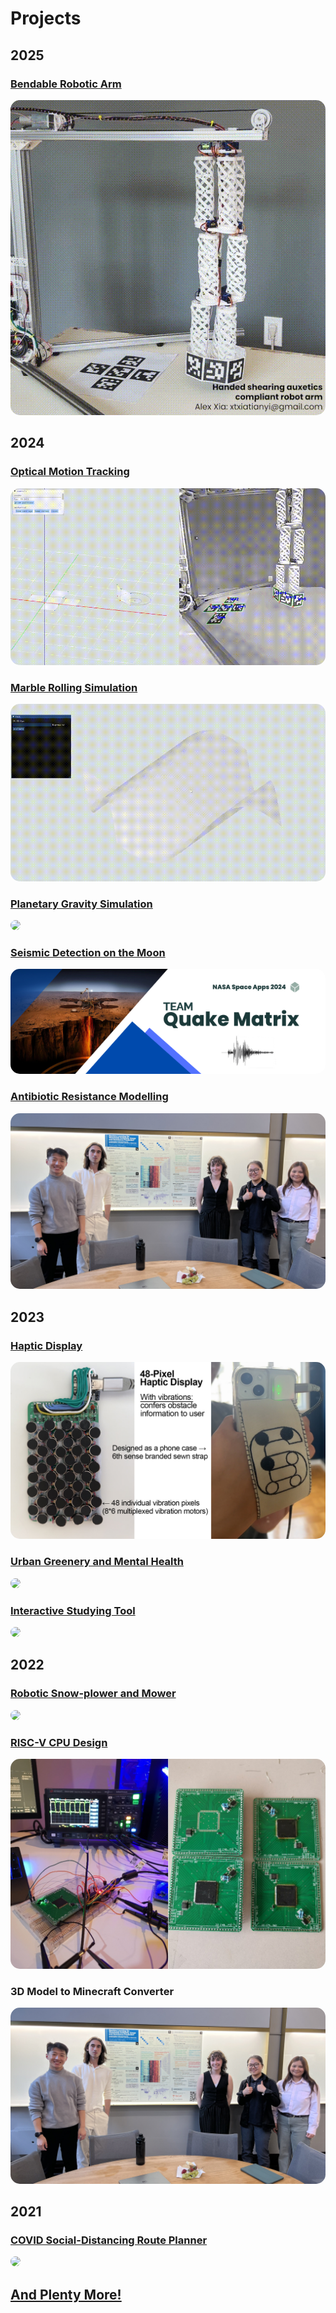 # Projects

## 2025

### [Bendable Robotic Arm](https://github.com/ThatAquarel/compliant_mechanisms)

<img src="https://raw.githubusercontent.com/ThatAquarel/compliant_mechanisms/main/docs/fig2a_arm_move.gif" style="border-radius: 15px;">

## 2024

### [Optical Motion Tracking](https://github.com/ThatAquarel/compliant_mechanisms/tree/main/optical_positioning)

<img src="https://raw.githubusercontent.com/ThatAquarel/compliant_mechanisms/main/optical_positioning/docs/opt_pos.gif" style="border-radius: 15px;">

### [Marble Rolling Simulation](https://github.com/ThatAquarel/joule)

<img src="https://raw.githubusercontent.com/ThatAquarel/joule/main/docs/ball_drop.gif" style="border-radius: 15px;">

### [Planetary Gravity Simulation](https://github.com/ThatAquarel/force_awakens)

<img src="https://raw.githubusercontent.com/ThatAquarel/force_awakens/main/docs/intro.gif" style="border-radius: 15px;">

### [Seismic Detection on the Moon](https://github.com/ThatAquarel/quake_matrix/tree/main)

<img src="https://github.com/ThatAquarel/quake_matrix/raw/main/docs/logo.png" style="border-radius: 15px;">

### [Antibiotic Resistance Modelling](https://thataquarel.github.io/health/)

<img src="https://raw.githubusercontent.com/ThatAquarel/health/total_antibiotic_usage/docs/team.jpg" style="border-radius: 15px;">

## 2023

### [Haptic Display](https://thataquarel.github.io/6sens/)

<img src="https://raw.githubusercontent.com/ThatAquarel/6sens/refs/heads/main/docs/haptic.png" style="border-radius: 15px;">


### [Urban Greenery and Mental Health](https://thataquarel.github.io/greenery/)

<img src="https://raw.githubusercontent.com/ThatAquarel/greenery/chi2/documents/team.JPG" style="border-radius: 15px;">


### [Interactive Studying Tool](https://github.com/ThatAquarel/DotStudy)

<img src="https://github.com/ThatAquarel/DotStudy/raw/vscode/docs/demo.PNG" style="border-radius: 15px;">


## 2022

### [Robotic Snow-plower and Mower](https://thataquarel.github.io/snowplower_mono/)

<img src="https://img.youtube.com/vi/0R1GHBPF30c/maxresdefault.jpg" style="border-radius: 15px;">


### [RISC-V CPU Design](https://github.com/ThatAquarel/rv32i_dev)

<img src="https://github.com/ThatAquarel/rv32i_dev/blob/master/docs/board.PNG?raw=true" style="border-radius: 15px;">




### 3D Model to Minecraft Converter

<img src="https://raw.githubusercontent.com/ThatAquarel/health/total_antibiotic_usage/docs/team.jpg" style="border-radius: 15px;">


## 2021

### [COVID Social-Distancing Route Planner](https://github.com/ThatAquarel/SocialDistancePathfinder)

<img src="https://camo.githubusercontent.com/c299b779871aa8fec22c6fa719fd6f923b56959e4053daadc4085296fba3fc17/68747470733a2f2f696d672e796f75747562652e636f6d2f76692f59572d64385f2d4938636b2f6d617872657364656661756c742e6a7067" style="border-radius: 15px;">

## [And Plenty More!](https://github.com/ThatAquarel)
